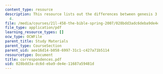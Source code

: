 ```yaml
---
content_type: resource
description: This resource lists out the differences between genesis 3 and genesis
  4.
file: /media/courses/21l-458-the-bible-spring-2007/028bdd3adc6deba9de4e11687a59481d_correspondences.pdf
file_type: application/pdf
learning_resource_types: []
ocw_type: OCWFile
parent_title: Study Materials
parent_type: CourseSection
parent_uid: aee16d14-b058-6997-31c1-c427a71b5114
resourcetype: Document
title: correspondences.pdf
uid: 028bdd3a-dc6d-eba9-de4e-11687a59481d
---
```

